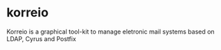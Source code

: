 korreio
=======

Korreio is a graphical tool-kit to manage eletronic mail systems based on LDAP, Cyrus and Postfix